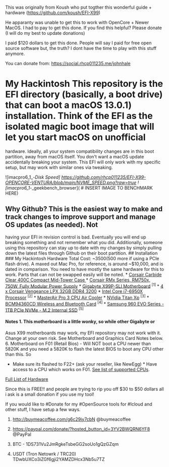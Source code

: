 This was originally from Koush who put togther this wonderful guide + hardware (https://github.com/koush/EFI-X99)

He apparanty was unable to get this to work with OpenCore + Newer MacOS. I had to pay to get this done. If you find this helpful? Please donate (I will do my best to update donations)

I paid $120 dollars to get this done. People will say I paid for free open source software but, the truth? I dont have the time to play with this stuff anymore.

You can donate from: https://social.rhcp011235.me/johnhale

# My Hackintosh This repository is the EFI directory (basically, a boot drive) that can boot a macOS 13.0.1) installation. Think of the EFI as the isolated magic boot image that will let you start macOS on unofficial 
hardware. Ideally, all your system compatibility changes are in this boot partition, away from macOS itself. You don't 
want a macOS update accidentally breaking your system. This EFI will only work with my specific setup, but may work with 
similar ones via tweaking. 

![imacpro6_1_-_Disk Speed] https://github.com/rhcp011235/EFI-X99-OPENCORE-VENTURA/blob/main/NVME_SPEED.png?raw=true
![imacpro6_1_-_geekbench_browser]( # INSERT IMAGE TO BENCHMARK HERE) 
## Why Github? This is the easiest way to make and track changes to improve support and manage OS updates (as needed). Not 
having your EFI in revision control is bad. Eventually you will end up breaking something and not remember what you did. 
Additionally, someone using this repository can stay up to date with my changes by simply pulling down the latest files 
through Github on their boot partition. ## Installation ### My Hackintosh Hardware Total Cost: ~$3500 ($500 more if using 
a PCIe flash drive). A maxed out Mac Pro, for reference, is around ~$10,000, and is dated in comparison. You need to have 
mostly the same hardware for this to work. Parts that can not be swapped easily will be noted. * [Corsair Carbide Clear 
400C Compact Mid-Tower Case ](http://a.co/6L2qEmn) * [Corsair RMx Series, RM750x, 750W, Fully Modular Power 
Supply](http://amzn.to/2gmcFOR) * [Gigabyte X99P-SLI Motherboard](http://amzn.to/2hobBKe) <sup>[1]</sup> * [4 x Corsair 
Vengeance LPX 32GB DDR4 3200](http://amzn.to/2gjWgWs) * [Intel Core i7-6950X Processor](http://amzn.to/2hfZgoz) 
<sup>[2]</sup> * [MasterAir Pro 3 CPU Air Cooler](http://amzn.to/2h7dpGK) * [NVidia Titan 
Xp](https://www.nvidia.com/en-us/geforce/products/10series/titan-xp/) <sup>[3]</sup> * [BCM94360CD Wireless and Bluetooth 
Card](http://amzn.to/2ho63zs) <sup>[4]</sup> * [Samsung 960 EVO Series - 1TB PCIe NVMe - M.2 Internal 
SSD](http://amzn.to/2jaw6uR) <sup>[5]</sup> 


#### Notes 1. This motherboard is a little wonky, so while other Gigabyte or 
Asus X99 motherboards may work, my EFI repository may not work with it. Change at your own risk. See Motherboard and 
Graphics Card Notes below. 
6. Motherboard on F01 (Retail Bios) - Will NOT boot a CPU newer than 5820K 
and you need a 5820K to flash the latest BIOS to boot any CPU other than this. So
  * Make sure its flashed to F22+ (ask your reseller, like NewEgg) * Have access to a CPU which works on F01. [See list of 
  supported CPUs](https://goo.gl/LFIjGn).

[Full List of Hardware](http://a.co/7V7E9QI) 



Since this is FREE!! and people are trying to rip you off $30 to $50 dollars all i ask is a small donation if you use my tool!

If you would like to #Donate for my #OpenSource tools for #Icloud and other stuff, I have setup a few ways.

1. http://buymeacoffee.com/g6c29jy7cbN 
@buymeacoffee
 
2. https://paypal.com/donate/?hosted_button_id=3YV2BWQRN6YF8 
@PayPal
 
3. BTC -  1DS731Vu2JmRgkeTsbeGG2soUo1gQzGZqm
   
4. USDT (Tron Netowrk / TRC20) TDwbUXCo3iZGf6gji2YAMZDHcx3Nb5u7TZ

